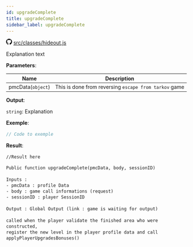 ```yaml
---
id: upgradeComplete
title: upgradeComplete
sidebar_label: upgradeComplete
---
```


![](/img/github.png) [src/classes/hideout.js](https://github.com/TrustedSourceLeaks/LeakedServer/blob/master/src/classes/hideout.js#L3)

Explanation text

**Parameters**:

Name  |   Description 
----------- |   -----------
pmcData(`object`)  |   This is done from reversing `escape from tarkov` game


**Output**:

`string`: Explanation


**Exemple**:
```js
// Code to exemple
```

**Result**:
```
//Result here
```

```
Public function upgradeComplete(pmcData, body, sessionID) 

Inputs :
- pmcData : profile Data 
- body : game call informations (request)
- sessionID : player SessionID

Output : Global Output (link : game is waiting for output)

called when the player validate the finished area who were constructed,
register the new level in the player profile data and call applyPlayerUpgradesBonuses()
```